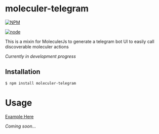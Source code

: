 # moleculer-telegram

[![NPM](https://nodei.co/npm/moleculer-telegram.png?downloads=true&stars=true)](https://nodei.co/npm/moleculer-telegram/)

[![node](https://img.shields.io/npm/v/moleculer-telegram.svg?style=flat-square)](https://www.npmjs.com/package/moleculer-telegram)

This is a mixin for MoleculerJs to generate a telegram bot UI to easily call discoverable moleculer actions

*Currently in development progress*

## Installation

```
$ npm install moleculer-telegram
```


# Usage
[Example Here](https://github.com/cactusaurelius/moleculer-telegram/blob/022110d99960983a43a5f66c9118980af6c6571c/examples/withMixin/mixins/telegram.mixin.ts#L1-L53)

_Coming soon..._
